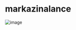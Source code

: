 # markazinalance
![image](https://github.com/azzidbi/markazinalance/assets/165485648/69fc259f-5f44-4135-883e-a03bcc6fe66d)
